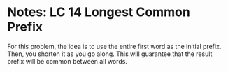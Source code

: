 # Notes: LC 14 Longest Common Prefix

For this problem, the idea is to use the entire first word as the initial
prefix. Then, you shorten it as you go along. This will guarantee that the
result prefix will be common between all words.
